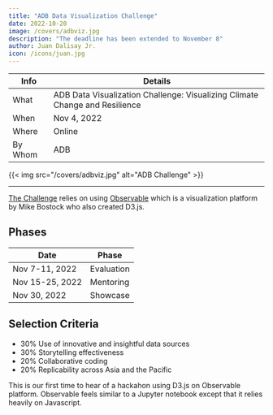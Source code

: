 ```yaml
---
title: "ADB Data Visualization Challenge"
date: 2022-10-20
image: /covers/adbviz.jpg
description: "The deadline has been extended to November 8"
author: Juan Dalisay Jr.
icon: /icons/juan.jpg
---
```




Info | Details 
--- | ---
What | ADB Data Visualization Challenge: Visualizing Climate Change and Resilience
When | Nov 4, 2022
Where | Online
By Whom | ADB

{{< img src="/covers/adbviz.jpg" alt="ADB Challenge" >}}

---

[The Challenge](https://challenges.adb.org/en/challenges/dataviz4climate) relies on using [Observable](https://observablehq.com/) which is a visualization platform by Mike Bostock who also created D3.js.



## Phases

Date | Phase
--- | ---
Nov 7-11, 2022 | Evaluation
Nov 15-25, 2022 | Mentoring
Nov 30, 2022 | Showcase


## Selection Criteria

- 30% Use of innovative and insightful data sources
- 30% Storytelling effectiveness
- 20% Collaborative coding
- 20% Replicability across Asia and the Pacific


This is our first time to hear of a hackahon using D3.js on Observable platform. Observable feels similar to a Jupyter notebook except that it relies heavily on Javascript.  



<!-- Participants are encouraged to identify and explore publicly-available data from any source. Examples of innovative and insightful data sources are those that have been recently published, those that provide real-time information from data streams, those integrating multiple sensors (such as weather station and meteorological data, etc). -->


<!-- A good solution is one that tells a compelling story that can be easily understood by a variety of audiences. As participants seeks to describe climate change risk and resilience, it is important not only to approach data analytics and visualization from technical points of entry, but also to ensure that visualization convey the meaning and insights obtained from these data in a easy-to-understand and compelling manner. -->


<!-- The Observable platform aims to help people make sense of data---together. Collaborative coding may be considered as coding that starts from identifying and adapting pre-existing work shared on Observable, and re-purposing that code to suite this challenge. Collaborative coding may also be considered as team submissions demonstrating the contributions of multiple authors. -->


<!-- Research on climate change and resilience is most effective when it can be shared and adapted across time and space. Visualizations that are designed to be 'portable' from one country to another and those that may be repeated over time as new information become available to give further insights into changing trends will be prioritized for this challenge. --> 

<!-- 
he challenge is open to submissions from all individuals and teams. To formally participate, applicants must register two (2) accounts:

ADB Challenge platform
Observable
Submissions must be published on Observable. Teams must submit their Observable notebook code to ADB through the Challenge platform on or before November 4, 2022 at 23:59 PM [GMT +8].

During the application stage, Participants will be asked to provide the following as part of the registration and submission process [mandatory]:

Team introduction - Team introduction, including team members’ professional backgrounds and interests in climate data visualization and data literacy. Participants can also indicate their mentoring requests during the application period. (optional). This document should be submitted in PDF format. - Mandatory
Data Story Notebook - Data Story Notebook, which will be submitted as a .tar file downloaded from Observable and re-uploaded to the ADB Challenge platform along with a short summary of the submission and link to the publication URL - Mandatory
Data Links and Citation - Mandatory
Discussions of the techniques used to find, gather, analyze and visualize data. Mandatory
 

Parameters/Tips on Submission

Submissions must use public data. No sensitive data or code may be used. Treat all information about the content of the submission as acceptable for public disclosure.
No representation of national/country borders may be used in the submissions. Any submissions using maps showing country or sub-country administrative areas with an international borders must ensure that the maps are drawn using abstracted representations of national borders (e.g., hexbins or grid cartograms) or that map layers show only natural geographic areas, with all representations of national borders removed.
Submissions must avoid discussion of, or reference to, disputed borders, areas, regions, etc.
Submissions must not be derogatory or negative in focus; Submissions must emphasize resilience to climate change.
Submissions should focus on one or more of ADB's developing member countries or on comparisons between member regions.
The languages of Submissions should be a combination of English and JavaScript.
 
Participants must be from ADB member countries. If a participant does not upload a Submission on the Challenge platform before the deadline, this will be considered as a withdrawal from the Challenge. All qualifying Submissions will be showcased in an Observable collection.

EVALUATION
November 7-11 , 2022 
 
Up to 5 Participants' will be shortlisted to proceed to the mentoring stag -->